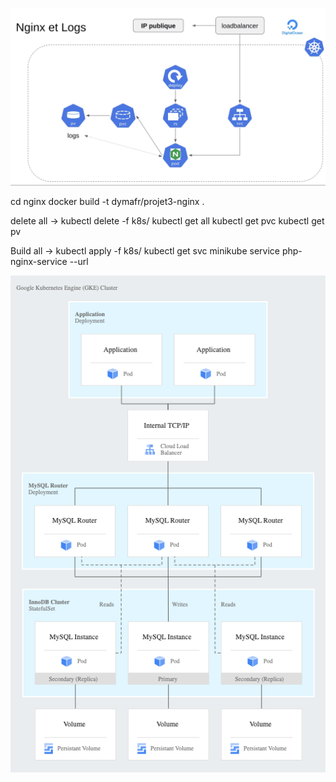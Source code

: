 ![Alt text](image.png)

cd nginx
docker build -t dymafr/projet3-nginx .

delete all ->
kubectl delete -f k8s/
kubectl get all
kubectl get pvc
kubectl get pv

Build all ->
kubectl apply -f k8s/
kubectl get svc
minikube service php-nginx-service --url

![Alt text](image-1.png)

